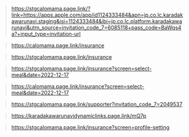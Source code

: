 > https://stgcalomama.page.link/?link=https://apps.apple.com/app/id1124333484&apn=jp.co.lc.karadakawarunavi.staging&isi=1124333484&ibi=jp.co.lc.platform.karadakawarunavi&utm_source=invitation_code_7=6085118+pass_code=BaWqs4a?+input_type=invitation-url


>  https://calomama.page.link/insurance

>  https://stgcalomama.page.link/insurance

>  https://stgcalomama.page.link/insurance?screen=select-meal&date=2022-12-17

>  https://calomama.page.link/insurance?screen=select-meal&date=2022-12-17

>  https://stgcalomama.page.link/supporter?invitation_code_7=2049537

> https://karadakawarunavidynamiclinks.page.link/mQ7p


> https://stgcalomama.page.link/insurance?screen=profile-setting
